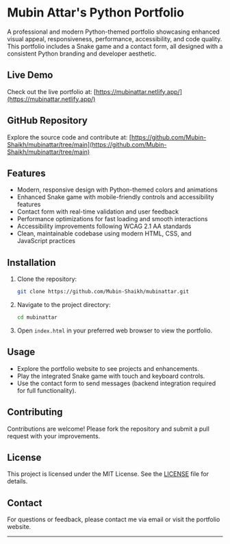 # Mubin Attar's Python Portfolio

A professional and modern Python-themed portfolio showcasing enhanced visual appeal, responsiveness, performance, accessibility, and code quality. This portfolio includes a Snake game and a contact form, all designed with a consistent Python branding and developer aesthetic.

## Live Demo

Check out the live portfolio at: [https://mubinattar.netlify.app/](https://mubinattar.netlify.app/)

## GitHub Repository

Explore the source code and contribute at: [https://github.com/Mubin-Shaikh/mubinattar/tree/main](https://github.com/Mubin-Shaikh/mubinattar/tree/main)

## Features

- Modern, responsive design with Python-themed colors and animations
- Enhanced Snake game with mobile-friendly controls and accessibility features
- Contact form with real-time validation and user feedback
- Performance optimizations for fast loading and smooth interactions
- Accessibility improvements following WCAG 2.1 AA standards
- Clean, maintainable codebase using modern HTML, CSS, and JavaScript practices

## Installation

1. Clone the repository:
   ```bash
   git clone https://github.com/Mubin-Shaikh/mubinattar.git
   ```
2. Navigate to the project directory:
   ```bash
   cd mubinattar
   ```
3. Open `index.html` in your preferred web browser to view the portfolio.

## Usage

- Explore the portfolio website to see projects and enhancements.
- Play the integrated Snake game with touch and keyboard controls.
- Use the contact form to send messages (backend integration required for full functionality).

## Contributing

Contributions are welcome! Please fork the repository and submit a pull request with your improvements.

## License

This project is licensed under the MIT License. See the [LICENSE](LICENSE) file for details.

## Contact

For questions or feedback, please contact me via email or visit the portfolio website.

---

